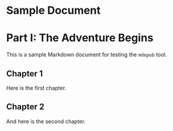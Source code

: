 # Sample Document

# Part I: The Adventure Begins

This is a sample Markdown document for testing the `mdepub` tool.

## Chapter 1

Here is the first chapter.

## Chapter 2

And here is the second chapter.
